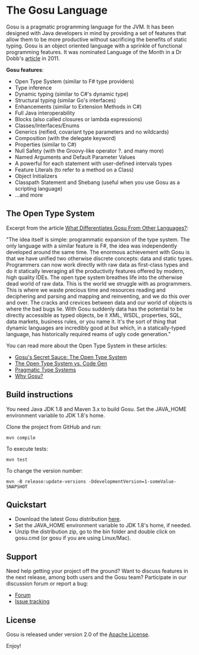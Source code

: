 The Gosu Language
=================

Gosu is a pragmatic programming language for the JVM.
It has been designed with Java developers in mind by providing a set of features that allow them to be more productive without sacrificing the benefits of static typing.
Gosu is an object oriented language with a sprinkle of functional programming features.
It was nominated Language of the Month in a Dr Dobb's [article](http://www.drdobbs.com/open-source/language-of-the-month-gosu/231001429# "Dr Dobb's article") in 2011.

**Gosu features**:

* Open Type System (similar to F# type providers)
* Type inference
* Dynamic typing (similar to C#'s dynamic type)
* Structural typing (similar Go's interfaces)
* Enhancements  (similar to Extension Methods in C#)
* Full Java interoperability
* Blocks (also called closures or lambda expressions)
* Classes/Interfaces/Enums
* Generics (reified, covariant type parameters and no wildcards)
* Composition (with the delegate keyword)
* Properties (similar to C#)
* Null Safety (with the Groovy-like operator ?. and many more)
* Named Arguments and Default Parameter Values
* A powerful for each statement with user-defined intervals types
* Feature Literals (to refer to a method on a Class)
* Object Initializers
* Classpath Statement and Shebang (useful when you use Gosu as a scripting language)
* ...and more


The Open Type System
--------------------
Excerpt from the article [What Differentiates Gosu From Other Languages?](https://guidewiredevelopment.wordpress.com/2012/02/27/what-differentiates-gosu-from-other-languages/ "Link"):

"The idea itself is simple: programmatic expansion of the type system.
The only language with a similar feature is F#, the idea was independently developed around the same time.
The enormous achievement with Gosu is that we have unified two otherwise discrete concepts: data and static types. Programmers can now work directly with raw data as first-class types and do it statically leveraging all the productivity features offered by modern, high quality IDEs.
The open type system breathes life into the otherwise dead world of raw data. This is the world we struggle with as programmers.  This is where we waste precious time and resources reading and deciphering and parsing and mapping and reinventing, and we do this over and over. The cracks and crevices between data and our world of objects is where the bad bugs lie. With Gosu suddenly data has the potential to be directly accessible as typed objects, be it XML, WSDL, properties, SQL, data markets, business rules, or you name it. It's the sort of thing that dynamic languages are incredibly good at but which, in a statically-typed language, has historically required reams of ugly code generation."

You can read more about the Open Type System in these articles:

* [Gosu's Secret Sauce: The Open Type System](https://guidewiredevelopment.wordpress.com/2010/11/18/gosus-secret-sauce-the-open-type-system/ "Link")
* [The Open Type System vs. Code Gen](https://guidewiredevelopment.wordpress.com/2011/05/23/the-open-type-system-vs-code-ge/ "Link")
* [Pragmatic Type Systems](https://guidewiredevelopment.wordpress.com/2008/07/25/pragmatic-type-systems/ "Link")
* [Why Gosu?](https://guidewiredevelopment.wordpress.com/2010/11/11/why-gosu/ "Link")


Build instructions
------------------
You need Java JDK 1.8 and Maven 3.x to build Gosu.
Set the JAVA_HOME environment variable to JDK 1.8's home.

Clone the project from GitHub and run:

    mvn compile

To execute tests:

    mvn test

To change the version number:

    mvn -B release:update-versions -DdevelopmentVersion=1-someValue-SNAPSHOT

Quickstart
----------

* Download the latest Gosu distribution [here](http://gosu-lang.github.io/downloads.html).
* Set the JAVA_HOME environment variable to JDK 1.8's home, if needed.
* Unzip the distribution zip, go to the bin folder and double click on gosu.cmd (or gosu if you are using Linux/Mac).

Support
-------

Need help getting your project off the ground? Want to discuss features in the next release, among both users and the Gosu team? Participate in our discussion forum or report a bug:

* [Forum](http://groups.google.com/group/gosu-lang "Forum")
* [Issue tracking](https://github.com/gosu-lang/gosu-lang/issues "Issues")

License
-------

Gosu is released under version 2.0 of the [Apache License](http://www.apache.org/licenses/LICENSE-2.0.txt "License").

Enjoy!
